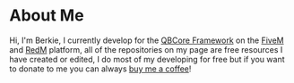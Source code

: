 # About Me

Hi, I'm Berkie, I currently develop for the [QBCore Framework](https://github.com/qbcore-framework) on the [FiveM](https://fivem.net) and [RedM](https://redm.net) platform, all of the repositories on my page are free resources I have created or edited, I do most of my developing for free but if you want to donate to me you can always [buy me a coffee](https://www.buymeacoffee.com/BerkieB)!
